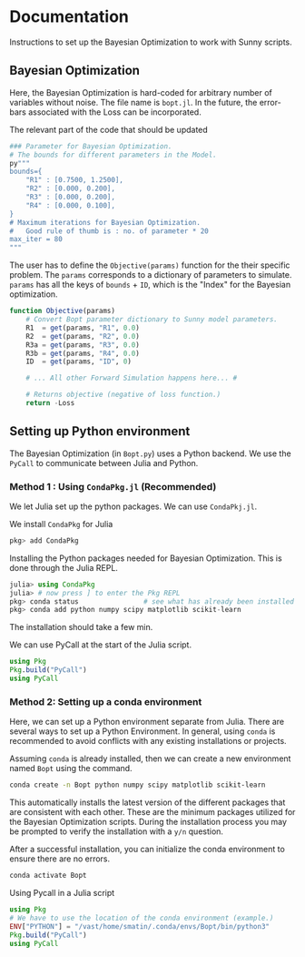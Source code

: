 # Documentation
Instructions to set up the Bayesian Optimization to work with Sunny scripts. 


## Bayesian Optimization
Here, the Bayesian Optimization is hard-coded for arbitrary number of variables without noise. The file name is `bopt.jl`. In the future, the error-bars associated with the Loss can be incorporated. 

The relevant part of the code that should be updated
```julia
### Parameter for Bayesian Optimization. 
# The bounds for different parameters in the Model. 
py"""
bounds={
    "R1" : [0.7500, 1.2500], 
    "R2" : [0.000, 0.200], 
    "R3" : [0.000, 0.200], 
    "R4" : [0.000, 0.100],
}
# Maximum iterations for Bayesian Optimization. 
#   Good rule of thumb is : no. of parameter * 20
max_iter = 80
"""
```

The user has to define the `Objective(params)` function for the their specific problem. The `params` corresponds to a dictionary of parameters to simulate. `params` has all the keys of `bounds` + `ID`, which is the "Index" for the Bayesian optimization.

```julia
function Objective(params)
    # Convert Bopt parameter dictionary to Sunny model parameters. 
    R1  = get(params, "R1", 0.0)
    R2  = get(params, "R2", 0.0)
    R3a = get(params, "R3", 0.0)
    R3b = get(params, "R4", 0.0)
    ID  = get(params, "ID", 0)

    # ... All other Forward Simulation happens here... #

    # Returns objective (negative of loss function.)
    return -Loss
```




## Setting up Python environment
The Bayesian Optimization (in `Bopt.py`) uses a Python backend. We use the `PyCall` to communicate between Julia and Python. 


### Method 1 : Using `CondaPkg.jl` (Recommended)
We let Julia set up the python packages. We can use `CondaPkj.jl`. 

We install `CondaPkg` for Julia
```julia
pkg> add CondaPkg
```

Installing the Python packages needed for Bayesian Optimization. This is done through the Julia REPL.
```julia
julia> using CondaPkg
julia> # now press ] to enter the Pkg REPL
pkg> conda status                # see what has already been installed (if any)
pkg> conda add python numpy scipy matplotlib scikit-learn
```
The installation should take a few min. 

We can use PyCall at the start of the Julia script.
```julia
using Pkg
Pkg.build("PyCall")
using PyCall
```


### Method 2: Setting up a conda environment
Here, we can set up a Python environment separate from Julia. There are several ways to set up a Python Environment. In general, using `conda` is recommended to avoid conflicts with any existing installations or projects. 

Assuming `conda` is already installed, then we can create a new environment named `Bopt` using the command. 
```bash
conda create -n Bopt python numpy scipy matplotlib scikit-learn 
```
This automatically installs the latest version of the different packages that are consistent with each other. These are the minimum packages utilized for the Bayesian Optimization scripts. During the installation process you may be prompted to verify the installation with a `y/n` question. 

After a successful installation, you can initialize the conda environment to ensure there are no errors. 
```bash
conda activate Bopt
```

Using Pycall in a Julia script
```julia
using Pkg
# We have to use the location of the conda environment (example.)
ENV["PYTHON"] = "/vast/home/smatin/.conda/envs/Bopt/bin/python3"
Pkg.build("PyCall") 
using PyCall
```
